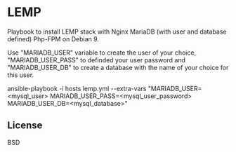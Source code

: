 LEMP
====

Playbook to install LEMP stack with Nginx MariaDB (with user and database defined) Php-FPM on Debian 9.

Use "MARIADB_USER" variable to create the user of your choice, "MARIADB_USER_PASS" to definded your user password and "MARIADB_USER_DB" to create a database with the name of your choice for this user.

ansible-playbook -i hosts lemp.yml --extra-vars "MARIADB_USER=<mysql_user> MARIADB_USER_PASS=<mysql_user_password> MARIADB_USER_DB=<mysql_database>" 

License
-------

BSD
